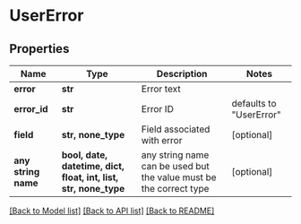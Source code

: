 # UserError



## Properties
Name | Type | Description | Notes
------------ | ------------- | ------------- | -------------
**error** | **str** | Error text | 
**error_id** | **str** | Error ID | defaults to "UserError"
**field** | **str, none_type** | Field associated with error | [optional] 
**any string name** | **bool, date, datetime, dict, float, int, list, str, none_type** | any string name can be used but the value must be the correct type | [optional]

[[Back to Model list]](../README.md#documentation-for-models) [[Back to API list]](../README.md#documentation-for-api-endpoints) [[Back to README]](../README.md)


